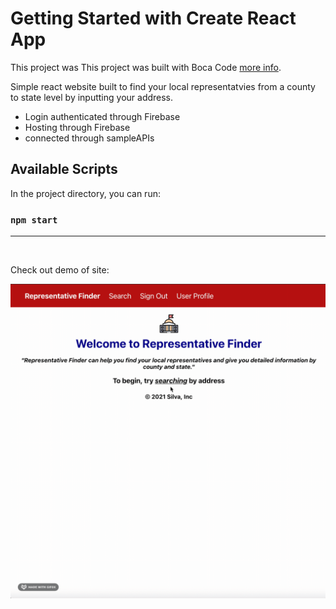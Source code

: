# Getting Started with Create React App

This project was This project was built with Boca Code [more info](https://www.bocacode.com). 

Simple react website built to find your local representatvies from a county to state level by inputting your address. 

- Login authenticated through Firebase
- Hosting through Firebase
- connected through sampleAPIs 

## Available Scripts

In the project directory, you can run:

### `npm start`

---
</br>

Check out demo of site:

![demo](demo.gif)